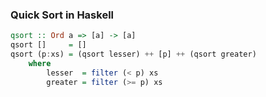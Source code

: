 ###  Quick Sort in Haskell

```haskell
qsort :: Ord a => [a] -> [a]
qsort []     = []
qsort (p:xs) = (qsort lesser) ++ [p] ++ (qsort greater)
    where
        lesser  = filter (< p) xs
        greater = filter (>= p) xs
```